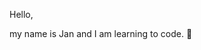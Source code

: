 Hello,

my name is Jan and I am learning to code. 🤯
<!---
Vincasmen/Vincasmen is a ✨ special ✨ repository because its `README.md` (this file) appears on your GitHub profile.
You can click the Preview link to take a look at your changes.
--->
